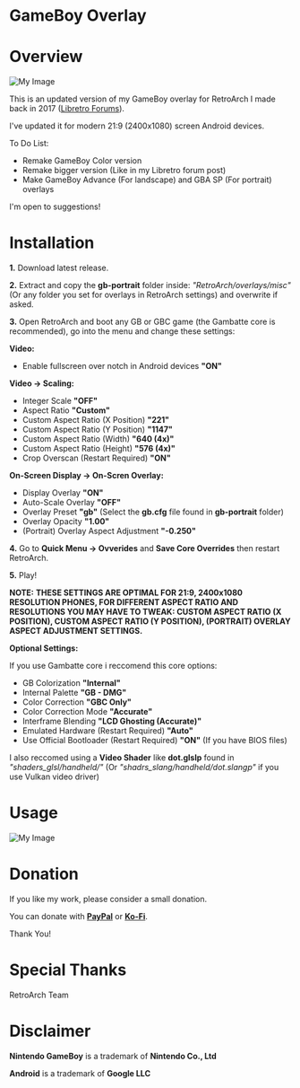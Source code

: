 # GameBoy Overlay

# Overview

![My Image](ow.jpg)

This is an updated version of my GameBoy overlay for RetroArch I made back in 2017 (<a href="https://forums.libretro.com/t/gameboy-touch-overlay/12469">Libretro Forums</a>).

I've updated it for modern 21:9 (2400x1080) screen Android devices.

To Do List:
- Remake GameBoy Color version
- Remake bigger version (Like in my Libretro forum post)
- Make GameBoy Advance (For landscape) and GBA SP (For portrait) overlays

I'm open to suggestions!

# Installation

<b>1.</b> Download latest release.

<b>2.</b> Extract and copy the <b>gb-portrait</b> folder inside: 
<i>"RetroArch/overlays/misc"</i> (Or any folder you set for overlays in RetroArch settings) and overwrite if asked.

<b>3.</b> Open RetroArch and boot any GB or GBC game (the Gambatte core is recommended), go into the menu and change these settings:

<b>Video:</b>
- Enable fullscreen over notch in Android devices <b>"ON"</b>

<b>Video → Scaling:</b>
- Integer Scale <b>"OFF"</b>
- Aspect Ratio <b>"Custom"</b>
- Custom Aspect Ratio (X Position) <b>"221"</b>
- Custom Aspect Ratio (Y Position) <b>"1147"</b>
- Custom Aspect Ratio (Width) <b>"640 (4x)"</b>
- Custom Aspect Ratio (Height) <b>"576 (4x)"</b>
- Crop Overscan (Restart Required) <b>"ON"</b>

<b>On-Screen Display → On-Scren Overlay:</b>
- Display Overlay <b>"ON"</b>
- Auto-Scale Overlay <b>"OFF"</b>
- Overlay Preset <b>"gb"</b> (Select the <b>gb.cfg</b> file found in <b>gb-portrait</b> folder)
- Overlay Opacity <b>"1.00"</b>
- (Portrait) Overlay Aspect Adjustment <b>"-0.250"</b>
  
<b>4.</b> Go to <b>Quick Menu → Ovverides</b> and <b>Save Core Overrides</b> then restart RetroArch.
 
<b>5.</b> Play!

<b>NOTE:</b>
<b>THESE SETTINGS ARE OPTIMAL FOR 21:9, 2400x1080 RESOLUTION PHONES, FOR DIFFERENT ASPECT RATIO AND RESOLUTIONS YOU MAY HAVE TO TWEAK: CUSTOM ASPECT RATIO (X POSITION), CUSTOM ASPECT RATIO (Y POSITION), (PORTRAIT) OVERLAY ASPECT ADJUSTMENT SETTINGS.</b>
  
<b>Optional Settings:</b>
  
If you use Gambatte core i reccomend this core options:
- GB Colorization <b>"Internal"</b>
- Internal Palette <b>"GB - DMG"</b>
- Color Correction <b>"GBC Only"</b>
- Color Correction Mode <b>"Accurate"</b>
- Interframe Blending <b>"LCD Ghosting (Accurate)"</b>
- Emulated Hardware (Restart Required) <b>"Auto"</b>
- Use Official Bootloader (Restart Required) <b>"ON"</b> (If you have BIOS files)
  
I also reccomed using a <b>Video Shader</b> like <b>dot.glslp</b> found in <i>"shaders_glsl/handheld/"</i> (Or <i>"shadrs_slang/handheld/dot.slangp"</i> if you use Vulkan video driver)

# Usage

![My Image](usage.jpg)

# Donation
If you like my work, please consider a small donation.

You can donate with <a href="https://paypal.me/maestrosistema?country.x=IT&locale.x=it_IT"><b>PayPal</b></a> or <a href="https://ko-fi.com/maestrosistema"><b>Ko-Fi</b></a>.

Thank You!

# Special Thanks
RetroArch Team

# Disclaimer
<b>Nintendo GameBoy</b> is a trademark of <b>Nintendo Co., Ltd</b>

<b>Android</b> is a trademark of <b>Google LLC</b>
